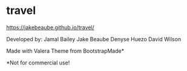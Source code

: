 # travel

https://jakebeaube.github.io/travel/



Developed by:
Jamal Bailey
Jake Beaube
Denyse Huezo
David Wilson

Made with Valera Theme from BootstrapMade*

*Not for commercial use!




